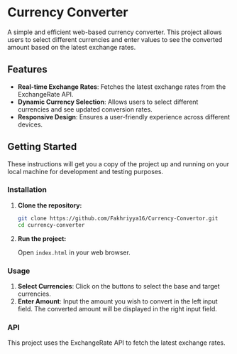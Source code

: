 # Currency Converter

A simple and efficient web-based currency converter. This project allows users to select different currencies and enter values to see the converted amount based on the latest exchange rates.

## Features

- **Real-time Exchange Rates**: Fetches the latest exchange rates from the ExchangeRate API.
- **Dynamic Currency Selection**: Allows users to select different currencies and see updated conversion rates.
- **Responsive Design**: Ensures a user-friendly experience across different devices.

## Getting Started

These instructions will get you a copy of the project up and running on your local machine for development and testing purposes.

### Installation

1. **Clone the repository:**

    ```bash
    git clone https://github.com/Fakhriyya16/Currency-Convertor.git
    cd currency-converter
    ```

2. **Run the project:**

    Open `index.html` in your web browser.

### Usage

1. **Select Currencies**: Click on the buttons to select the base and target currencies.
2. **Enter Amount**: Input the amount you wish to convert in the left input field. The converted amount will be displayed in the right input field.

### API
This project uses the ExchangeRate API to fetch the latest exchange rates.
